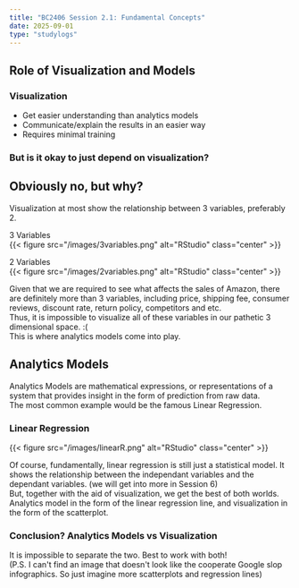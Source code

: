 ```yaml
---
title: "BC2406 Session 2.1: Fundamental Concepts"
date: 2025-09-01
type: "studylogs"
---
```

## Role of Visualization and Models

### Visualization
- Get easier understanding than analytics models
- Communicate/explain the results in an easier way
- Requires minimal training

### But is it okay to just depend on visualization? 
## Obviously no, but why?
Visualization at most show the relationship between 3 variables, preferably 2.  

3 Variables  
{{< figure src="/images/3variables.png" alt="RStudio" class="center" >}}

2 Variables  
{{< figure src="/images/2variables.png" alt="RStudio" class="center" >}}


Given that we are required to see what affects the sales of Amazon, there are definitely more than 3 variables, including price, shipping fee, consumer reviews, discount rate, return policy, competitors and etc.  
Thus, it is impossible to visualize all of these variables in our pathetic 3 dimensional space. :(  
This is where analytics models come into play.

## Analytics Models
Analytics Models are mathematical expressions, or representations of a system that provides insight in the form of prediction from raw data.  
The most common example would be the famous Linear Regression.  

### Linear Regression 
{{< figure src="/images/linearR.png" alt="RStudio" class="center" >}}

Of course, fundamentally, linear regression is still just a statistical model. It shows the relationship between the independant variables and the dependant variables. (we will get into more in Session 6)  
But, together with the aid of visualization, we get the best of both worlds. Analytics model in the form of the linear regression line, and visualization in the form of the scatterplot.  

### Conclusion? Analytics Models vs Visualization
It is impossible to separate the two. Best to work with both!  
(P.S. I can't find an image that doesn't look like the cooperate Google slop infographics. So just imagine more scatterplots and regression lines)

